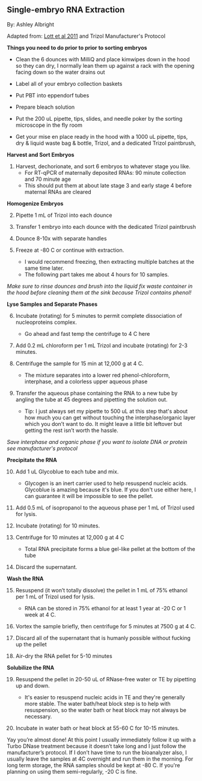 ## Single-embryo RNA Extraction

By: Ashley Albright

Adapted from: [Lott et al 2011](https://journals.plos.org/plosbiology/article/file?type=printable&id=10.1371/journal.pbio.1000590) and Trizol Manufacturer's Protocol

**Things you need to do prior to prior to sorting embryos**

* Clean the 6 dounces with MilliQ and place kimwipes down in the hood so they can dry, I normally lean them up against a rack with the opening facing down so the water drains out

* Label all of your embryo collection baskets
* Put  PBT into eppendorf tubes
* Prepare bleach solution
* Put the 200 uL pipette, tips, slides, and needle poker by the sorting microscope in the fly room
* Get your mise en place ready in the hood with a 1000 uL pipette, tips, dry & liquid waste bag & bottle, Trizol, and a dedicated Trizol paintbrush, 

**Harvest and Sort Embryos**

1. Harvest, dechorionate, and sort 6 embryos to whatever stage you like. 
   * For RT-qPCR of maternally deposited RNAs: 90 minute collection and 70 minute age
   * This should put them at about late stage 3 and early stage 4 before maternal RNAs are cleared 

**Homogenize Embryos**

2. Pipette 1 mL of Trizol into each dounce

3. Transfer 1 embryo into each dounce with the dedicated Trizol paintbrush

4. Dounce 8-10x with separate handles 

5. Freeze at -80 C or continue with extraction. 
   * I would recommend freezing, then extracting multiple batches at the same time later. 
   * The following part takes me about 4 hours for 10 samples. 

_Make sure to rinse dounces and brush into the liquid fix waste container in the hood before cleaning them at the sink because Trizol contains phenol!_

**Lyse Samples and Separate Phases** 

6. Incubate (rotating) for 5 minutes to permit complete dissociation of nucleoproteins complex. 
   * Go ahead and fast temp the centrifuge to 4 C here 

7. Add 0.2 mL chloroform per 1 mL Trizol and incubate (rotating) for 2-3 minutes.

8. Centrifuge the sample for 15 min at 12,000 g at 4 C. 
   * The mixture separates into a lower red phenol-chloroform, interphase, and a colorless upper aqueous phase

9. Transfer the aqueous phase containing the RNA to a new tube by angling the tube at 45 degrees and pipetting the solution out. 
   * Tip: I just always set my pipette to 500 uL at this step that's about how much you can get without touching the interphase/organic layer which you don’t want to do. It might leave a little bit leftover but getting the rest isn’t worth the hassle.  

_Save interphase and organic phase if you want to isolate DNA or protein see manufacturer's protocol_

**Precipitate the RNA** 

10. Add 1 uL Glycoblue to each tube and mix. 
    * Glycogen is an inert carrier used to help resuspend nucleic acids. Glycoblue is amazing because it's blue. If you don't use either here, I can guarantee it will be impossible to see the pellet. 

11. Add 0.5 mL of isopropanol to the aqueous phase per 1 mL of Trizol used for lysis. 

12. Incubate (rotating) for 10 minutes. 

13. Centrifuge for 10 minutes at 12,000 g at 4 C 
    * Total RNA precipitate forms a blue gel-like pellet at the bottom of the tube

14. Discard the supernatant.

**Wash the RNA**

15. Resuspend (it won’t totally dissolve) the pellet in 1 mL of 75% ethanol per 1 mL of Trizol used for lysis.
    * RNA can be stored in 75% ethanol for at least 1 year at -20 C or 1 week at 4 C. 

16. Vortex the sample briefly, then centrifuge for 5 minutes at 7500 g at 4 C. 

17. Discard all of the supernatant that is humanly possible without fucking up the pellet

18. Air-dry the RNA pellet for 5-10 minutes

**Solubilize the RNA**

19. Resuspend the pellet in 20-50 uL of RNase-free water or TE by pipetting up and down.
    * It's easier to resuspend nucleic acids in TE and they're generally more stable. The water bath/heat block step is to help with resuspension, so the water bath or heat block may not always be necessary. 

20. Incubate in water bath or heat block at 55-60 C for 10-15 minutes. 

Yay you’re almost done! At this point I usually immediately follow it up with a Turbo DNase treatment because it doesn’t take long and I just follow the manufacturer’s protocol. If I don’t have time to run the bioanalyzer also, I usually leave the samples at 4C overnight and run them in the morning. For long term storage, the RNA samples should be kept at -80 C. If you're planning on using them semi-regularly, -20 C is fine. 

  



